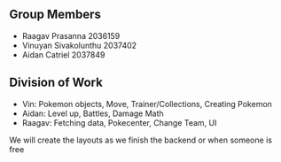 ## Group Members
- Raagav Prasanna 2036159
- Vinuyan Sivakolunthu 2037402
- Aidan Catriel 2037849


## Division of Work
- Vin: Pokemon objects, Move, Trainer/Collections, Creating Pokemon
- Aidan: Level up, Battles, Damage Math
- Raagav: Fetching data, Pokecenter, Change Team, UI

We will create the layouts as we finish the backend or when someone is free